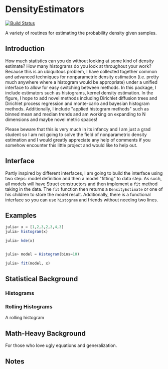 # DensityEstimators

[![Build Status](https://github.com/aeyobd/DensityEstimators.jl/actions/workflows/CI.yml/badge.svg?branch=main)](https://github.com/aeyobd/DensityEstimators.jl/actions/workflows/CI.yml?query=branch%3Amain)

A variety of routines for estimating the probability density given
samples.


## Introduction

How much statistics can you do without looking at some kind of density estimate? How many histograms do you look at throughout your work?
Because this is an ubiquitous problem, I have collected together common and advanced techniques for nonparametric density estimation (i.e. pretty much anywhere where a histogram would be appropriate) under a unified interface to allow for easy switching between methods. 
In this package, I include estimators such as histograms, kernel density estimation. In the figure, I hope to add novel methods including Dirichlet diffusion trees and Dirichlet process regression and monte-carlo and bayesian histogram methods.
Additionally, I include "applied histogram methods" such as binned mean and median trends and am working on expanding to N dimensions and maybe novel metric spaces!

Please beware that this is very much in its infancy and I am just a grad student so I am not going to solve the field of nonparametric density estimation and I would greatly appreciate any help of comments if you somehow encounter this little project and would like to help out.


## Interface

Partly inspired by different interfaces, I am going to build the interface using two steps: model definition and then a model "fitting" to data step. As such, all models will have Struct constructors and then implement a `fit` method taking in the data. The `fit` function then returns a `DensityEstimate` or one of his children to store the model result. Additionally, there is a functional interface so you can use `histogram` and friends without needing two lines.


## Examples


```julia 
julia> x = [1,2,3,2,3,4,3]
julia> histogram(x)

julia> kde(x)


julia> model = Histogram(bins=10)

julia> fit(model, x)
```

## Statistical Background

### Histograms



### Rolling Histograms
A rolling histogram


## Math-Heavy Background
For those who love ugly equations and generalization.


## Notes


